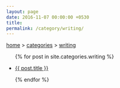 ```yaml
---
layout: page
date: 2016-11-07 00:00:00 +0530
title: 
permalink: /category/writing/
---
```


<div>
  	<a href="{{ site.url }}">home</a>&nbsp;&gt;&nbsp;<a href="{{ site.url }}/categories">categories</a>&nbsp;&gt;&nbsp;<a href="{{ site.url }}/category/writing/">writing</a>
	<ul>
    {% for post in site.categories.writing %}
		<li><p><a href="{{ post.url }}">{{ post.title }}</a></p></li>
    {% endfor %}
	</ul>
</div>
